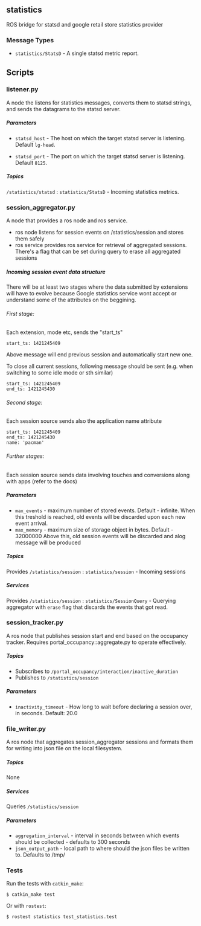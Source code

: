 statistics
----------

ROS bridge for statsd and google retail store statistics provider

### Message Types

* `statistics/StatsD` - A single statsd metric report.

## Scripts

### listener.py

A node the listens for statistics messages, converts them to statsd strings, and sends the datagrams to the statsd server.

##### Parameters

* `statsd_host` - The host on which the target statsd server is listening.  Default `lg-head`.

* `statsd_port` - The port on which the target statsd server is listening.  Default `8125`.

##### Topics

`/statistics/statsd` : `statistics/StatsD` - Incoming statistics metrics.

### session\_aggregator.py

A node that provides a ros node and ros service.

 - ros node listens for session events on /statistics/session and stores them safely
 - ros service provides ros service for retrieval of aggregated
   sessions. There's a flag that can be set during query to erase all
   aggregated sessions

##### Incoming session event data structure

There will be at least two stages where the data submitted by extensions
will have to evolve because Google statistics service wont accept or
understand some of the attributes on the beggining.

###### First stage:

Each extension, mode etc, sends the "start\_ts"

```
start_ts: 1421245409
```

Above message will end previous session and automatically start new one.

To close all current sessions, following message should be sent (e.g.
when switching to some idle mode or sth similar)

```
start_ts: 1421245409
end_ts: 1421245430
```

###### Second stage:

Each session source sends also the application name attribute

```
start_ts: 1421245409
end_ts: 1421245430
name: 'pacman'
```

###### Further stages:

Each session source sends data involving touches and conversions along
with apps (refer to the docs)

##### Parameters

* `max_events` - maximum number of stored events. Default - infinite.
  When this treshold is reached, old events will be discarded upon each
  new event arrival.
* `max_memory` - maximum size of storage object in bytes. Default - 32000000
  Above this, old session events will be discarded and alog message will be
  produced

##### Topics

Provides `/statistics/session` : `statistics/session` - Incoming sessions

##### Services

Provides `/statistics/session` : `statistics/SessionQuery` - Querying aggregator
with `erase` flag that discards the events that got read.

### session\_tracker.py

A ros node that publishes session start and end based on the occupancy tracker.
Requires portal\_occupancy::aggregate.py to operate effectively.

##### Topics

* Subscribes to `/portal_occupancy/interaction/inactive_duration`
* Publishes to `/statistics/session`

##### Parameters

* `inactivity_timeout` - How long to wait before declaring a session over,
  in seconds.  Default: 20.0

### file\_writer.py

A ros node that aggregates session\_aggregator sessions and formats them
for writing into json file on the local filesystem.

##### Topics

None

##### Services

Queries `/statistics/session`

##### Parameters

* `aggregation_interval` - interval in seconds between which events
  should be collected - defaults to 300 seconds
* `json_output_path` - local path to where should the json files be
  written to. Defaults to /tmp/

### Tests

Run the tests with `catkin_make`:

    $ catkin_make test

Or with `rostest`:

    $ rostest statistics test_statistics.test
